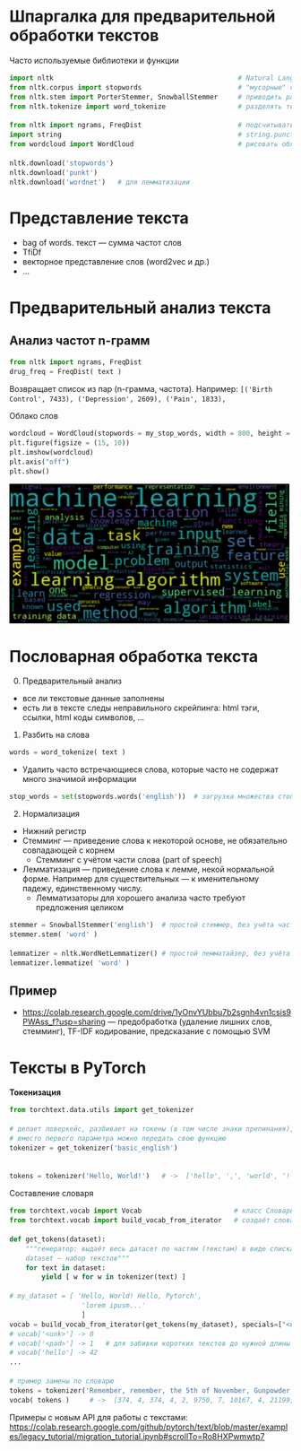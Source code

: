 # Шпаргалка для предварительной обработки текстов

Часто используемые библиотеки и функции

```python
import nltk                                              # Natural Language Toolkit: https://www.nltk.org/
from nltk.corpus import stopwords                        # "мусорные" слова (стоп-слова): предлоги, союзы, часто используемые слова ...
from nltk.stem import PorterStemmer, SnowballStemmer     # приводить разные формы одного слова к одной
from nltk.tokenize import word_tokenize                  # разделять текст на слова

from nltk import ngrams, FreqDist                        # подсчитывать частоты слов
import string                                            # string.punctuation — символы пунктуации
from wordcloud import WordCloud                          # рисовать облако из слов

nltk.download('stopwords')
nltk.download('punkt')
nltk.download('wordnet')   # для лемматизации
```

# Представление текста
- bag of words. текст — сумма частот слов
- TfiDf
- векторное представление слов (word2vec и др.)
- ...

# Предварительный анализ текста
## Анализ частот n-грамм
  ```python
  from nltk import ngrams, FreqDist
  drug_freq = FreqDist( text )
  ```
Возвращает список из пар (n-грамма, частота). Например: ```[('Birth Control', 7433), ('Depression', 2609), ('Pain', 1833),```

Облако слов
```python
wordcloud = WordCloud(stopwords = my_stop_words, width = 800, height = 600).generate(text)
plt.figure(figsize = (15, 10))
plt.imshow(wordcloud)
plt.axis("off")
plt.show()
```
<img src="word-cloud-for-machine-learning.png" width=500>

# Пословарная обработка текста
0. Предварительный анализ
  - все ли текстовые данные заполнены
  - есть ли в тексте следы неправильного скрейпинга: html тэги, ссылки, html коды символов, ...
1. Разбить на слова
  ```python
  words = word_tokenize( text )
  ```
  - Удалить часто встречающиеся слова, которые часто не содержат много значимой информации
  ```python
  stop_words = set(stopwords.words('english'))  # загрузка множества стоп-слов. включая Not
  ```
2. Нормализация
  - Нижний регистр
  - Стемминг — приведение слова к некоторой основе, не обязательно совпадающей с корнем
    - Стемминг с учётом части слова (part of speech)
  - Лемматизация — приведение слова к лемме, некой нормальной форме. Например для существительных — к именительному падежу, единственному числу.
    - Лемматизаторы для хорошего анализа часто требуют предложения целиком
  ```python
  stemmer = SnowballStemmer('english')  # простой стеммер, без учёта части речи
  stemmer.stem( 'word' )

  lemmatizer = nltk.WordNetLemmatizer() # простой лемматайзер, без учёта части речи
  lemmatizer.lemmatize( 'word' )
  ```
  
## Пример
  - https://colab.research.google.com/drive/1yOnvYUbbu7b2sgnh4vn1csis9PWAss_f?usp=sharing — предобработка (удаление лишних слов, стемминг), TF-IDF кодирование, предсказание с помощью SVM


# Тексты в PyTorch
**Токенизация**
```python
from torchtext.data.utils import get_tokenizer    

# делает ловеркейс, разбивает на токены (в том числе знаки препинания),
# вместо первого параметра можно передать свою функцию
tokenizer = get_tokenizer('basic_english')


tokens = tokenizer('Hello, World!')   # ->  ['hello', ',', 'world', '!']
```

Составление словаря
```python
from torchtext.vocab import Vocab                       # класс Словарь
from torchtext.vocab import build_vocab_from_iterator   # создаёт словарь Vocab, мэпит слова в числа

def get_tokens(dataset):
    """генератор: выдаёт весь датасет по частям (текстам) в виде списка токенов (слов)
    dataset — набор текстов"""
    for text in dataset:        
        yield [ w for w in tokenizer(text) ] 

# my_dataset = [ 'Hello, World! Hello, Pytorch',
                  'lorem ipusm...'
                  ]
vocab = build_vocab_from_iterator(get_tokens(my_dataset), specials=["<unk>", "<pad>"])
# vocab['<unk>'] -> 0     
# vocab['<pad>'] -> 1   # для забивки коротких текстов до нужной длины
# vocab['hello'] -> 42
...

# пример замены по словарю
tokens = tokenizer('Remember, remember, the 5th of November, Gunpowder, treason and plot.')
vocab( tokens )     # ->  [374, 4, 374, 4, 2, 9750, 7, 10167, 4, 21199, 4, 16087, 5, 122, 3]
```

Примеры с новым API для работы с текстами:
https://colab.research.google.com/github/pytorch/text/blob/master/examples/legacy_tutorial/migration_tutorial.ipynb#scrollTo=Ro8HXPwmwtp7
